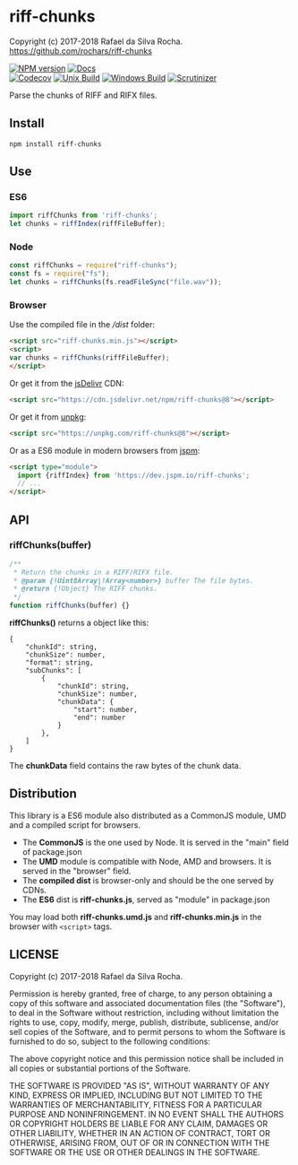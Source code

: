 # riff-chunks
Copyright (c) 2017-2018 Rafael da Silva Rocha.  
https://github.com/rochars/riff-chunks

[![NPM version](https://img.shields.io/npm/v/riff-chunks.svg?style=for-the-badge)](https://www.npmjs.com/package/riff-chunks) [![Docs](https://img.shields.io/badge/docs-online-blue.svg?style=for-the-badge)](https://rochars.github.io/riff-chunks/index.html)  
[![Codecov](https://img.shields.io/codecov/c/github/rochars/riff-chunks.svg?style=flat-square)](https://codecov.io/gh/rochars/riff-chunks) [![Unix Build](https://img.shields.io/travis/rochars/riff-chunks.svg?style=flat-square)](https://travis-ci.org/rochars/riff-chunks) [![Windows Build](https://img.shields.io/appveyor/ci/rochars/riff-chunks.svg?style=flat-square&logo=appveyor)](https://ci.appveyor.com/project/rochars/riff-chunks) [![Scrutinizer](https://img.shields.io/scrutinizer/g/rochars/riff-chunks.svg?style=flat-square&logo=scrutinizer)](https://scrutinizer-ci.com/g/rochars/riff-chunks/)

Parse the chunks of RIFF and RIFX files.

## Install
```
npm install riff-chunks
```

## Use

### ES6
```javascript
import riffChunks from 'riff-chunks';
let chunks = riffIndex(riffFileBuffer);
```

### Node
```javascript
const riffChunks = require("riff-chunks");
const fs = require("fs");
let chunks = riffChunks(fs.readFileSync("file.wav"));
```

### Browser
Use the compiled file in the */dist* folder:
```html
<script src="riff-chunks.min.js"></script>
<script>
var chunks = riffChunks(riffFileBuffer);
</script>
```

Or get it from the [jsDelivr](https://www.jsdelivr.com) CDN:
```html
<script src="https://cdn.jsdelivr.net/npm/riff-chunks@8"></script>
```

Or get it from [unpkg](https://www.unpkg.com):
```html
<script src="https://unpkg.com/riff-chunks@8"></script>
```

Or as a ES6 module in modern browsers from [jspm](https://jspm.io):
```html
<script type="module">
  import {riffIndex} from 'https://dev.jspm.io/riff-chunks';
  // ...
</script>
```

## API

### riffChunks(buffer)
```javascript
/**
 * Return the chunks in a RIFF/RIFX file.
 * @param {!Uint8Array|!Array<number>} buffer The file bytes.
 * @return {!Object} The RIFF chunks.
 */
function riffChunks(buffer) {}
```

**riffChunks()** returns a object like this:
```
{
    "chunkId": string,
    "chunkSize": number,
    "format": string,
    "subChunks": [
        {
            "chunkId": string,
            "chunkSize": number,
            "chunkData": {
                "start": number,
                "end": number
            }
        },
    ]
}
```

The **chunkData** field contains the raw bytes of the chunk data.

## Distribution
This library is a ES6 module also distributed as a CommonJS module, UMD and a compiled script for browsers.

- The **CommonJS** is the one used by Node. It is served in the "main" field of package.json
- The **UMD** module is compatible with Node, AMD and browsers. It is served in the "browser" field.
- The **compiled dist** is browser-only and should be the one served by CDNs.
- The **ES6** dist is **riff-chunks.js**, served as "module" in package.json

You may load both **riff-chunks.umd.js** and **riff-chunks.min.js** in the browser with ```<script>``` tags.

## LICENSE
Copyright (c) 2017-2018 Rafael da Silva Rocha.

Permission is hereby granted, free of charge, to any person obtaining
a copy of this software and associated documentation files (the
"Software"), to deal in the Software without restriction, including
without limitation the rights to use, copy, modify, merge, publish,
distribute, sublicense, and/or sell copies of the Software, and to
permit persons to whom the Software is furnished to do so, subject to
the following conditions:

The above copyright notice and this permission notice shall be
included in all copies or substantial portions of the Software.

THE SOFTWARE IS PROVIDED "AS IS", WITHOUT WARRANTY OF ANY KIND,
EXPRESS OR IMPLIED, INCLUDING BUT NOT LIMITED TO THE WARRANTIES OF
MERCHANTABILITY, FITNESS FOR A PARTICULAR PURPOSE AND
NONINFRINGEMENT. IN NO EVENT SHALL THE AUTHORS OR COPYRIGHT HOLDERS BE
LIABLE FOR ANY CLAIM, DAMAGES OR OTHER LIABILITY, WHETHER IN AN ACTION
OF CONTRACT, TORT OR OTHERWISE, ARISING FROM, OUT OF OR IN CONNECTION
WITH THE SOFTWARE OR THE USE OR OTHER DEALINGS IN THE SOFTWARE.
